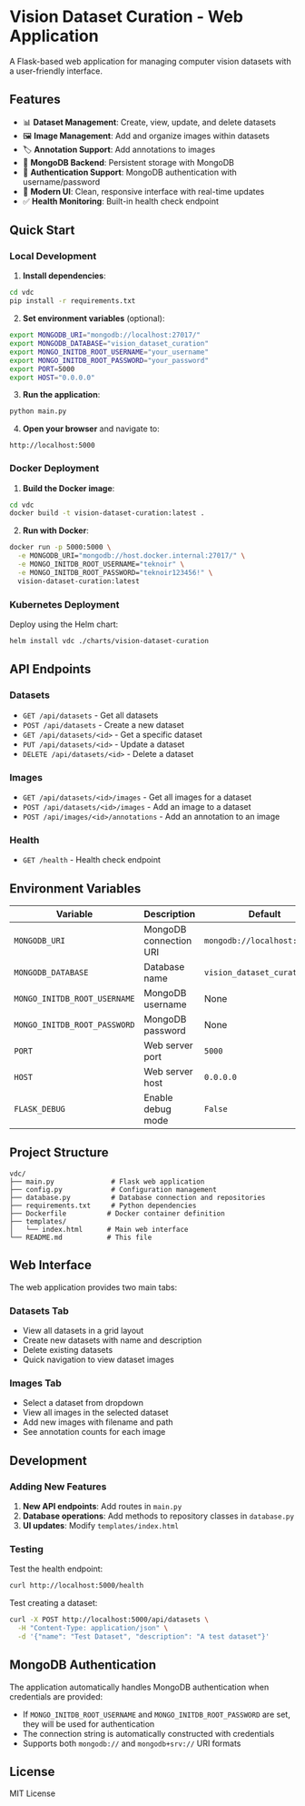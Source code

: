 # Vision Dataset Curation - Web Application

A Flask-based web application for managing computer vision datasets with a user-friendly interface.

## Features

- 📊 **Dataset Management**: Create, view, update, and delete datasets
- 🖼️ **Image Management**: Add and organize images within datasets
- 🏷️ **Annotation Support**: Add annotations to images
- 💾 **MongoDB Backend**: Persistent storage with MongoDB
- 🔐 **Authentication Support**: MongoDB authentication with username/password
- 🎨 **Modern UI**: Clean, responsive interface with real-time updates
- ✅ **Health Monitoring**: Built-in health check endpoint

## Quick Start

### Local Development

1. **Install dependencies**:
```bash
cd vdc
pip install -r requirements.txt
```

2. **Set environment variables** (optional):
```bash
export MONGODB_URI="mongodb://localhost:27017/"
export MONGODB_DATABASE="vision_dataset_curation"
export MONGO_INITDB_ROOT_USERNAME="your_username"
export MONGO_INITDB_ROOT_PASSWORD="your_password"
export PORT=5000
export HOST="0.0.0.0"
```

3. **Run the application**:
```bash
python main.py
```

4. **Open your browser** and navigate to:
```
http://localhost:5000
```

### Docker Deployment

1. **Build the Docker image**:
```bash
cd vdc
docker build -t vision-dataset-curation:latest .
```

2. **Run with Docker**:
```bash
docker run -p 5000:5000 \
  -e MONGODB_URI="mongodb://host.docker.internal:27017/" \
  -e MONGO_INITDB_ROOT_USERNAME="teknoir" \
  -e MONGO_INITDB_ROOT_PASSWORD="teknoir123456!" \
  vision-dataset-curation:latest
```

### Kubernetes Deployment

Deploy using the Helm chart:
```bash
helm install vdc ./charts/vision-dataset-curation
```

## API Endpoints

### Datasets

- `GET /api/datasets` - Get all datasets
- `POST /api/datasets` - Create a new dataset
- `GET /api/datasets/<id>` - Get a specific dataset
- `PUT /api/datasets/<id>` - Update a dataset
- `DELETE /api/datasets/<id>` - Delete a dataset

### Images

- `GET /api/datasets/<id>/images` - Get all images for a dataset
- `POST /api/datasets/<id>/images` - Add an image to a dataset
- `POST /api/images/<id>/annotations` - Add an annotation to an image

### Health

- `GET /health` - Health check endpoint

## Environment Variables

| Variable | Description | Default |
|----------|-------------|---------|
| `MONGODB_URI` | MongoDB connection URI | `mongodb://localhost:27017/` |
| `MONGODB_DATABASE` | Database name | `vision_dataset_curation` |
| `MONGO_INITDB_ROOT_USERNAME` | MongoDB username | None |
| `MONGO_INITDB_ROOT_PASSWORD` | MongoDB password | None |
| `PORT` | Web server port | `5000` |
| `HOST` | Web server host | `0.0.0.0` |
| `FLASK_DEBUG` | Enable debug mode | `False` |

## Project Structure

```
vdc/
├── main.py              # Flask web application
├── config.py            # Configuration management
├── database.py          # Database connection and repositories
├── requirements.txt     # Python dependencies
├── Dockerfile          # Docker container definition
├── templates/
│   └── index.html      # Main web interface
└── README.md           # This file
```

## Web Interface

The web application provides two main tabs:

### Datasets Tab
- View all datasets in a grid layout
- Create new datasets with name and description
- Delete existing datasets
- Quick navigation to view dataset images

### Images Tab
- Select a dataset from dropdown
- View all images in the selected dataset
- Add new images with filename and path
- See annotation counts for each image

## Development

### Adding New Features

1. **New API endpoints**: Add routes in `main.py`
2. **Database operations**: Add methods to repository classes in `database.py`
3. **UI updates**: Modify `templates/index.html`

### Testing

Test the health endpoint:
```bash
curl http://localhost:5000/health
```

Test creating a dataset:
```bash
curl -X POST http://localhost:5000/api/datasets \
  -H "Content-Type: application/json" \
  -d '{"name": "Test Dataset", "description": "A test dataset"}'
```

## MongoDB Authentication

The application automatically handles MongoDB authentication when credentials are provided:

- If `MONGO_INITDB_ROOT_USERNAME` and `MONGO_INITDB_ROOT_PASSWORD` are set, they will be used for authentication
- The connection string is automatically constructed with credentials
- Supports both `mongodb://` and `mongodb+srv://` URI formats

## License

MIT License

